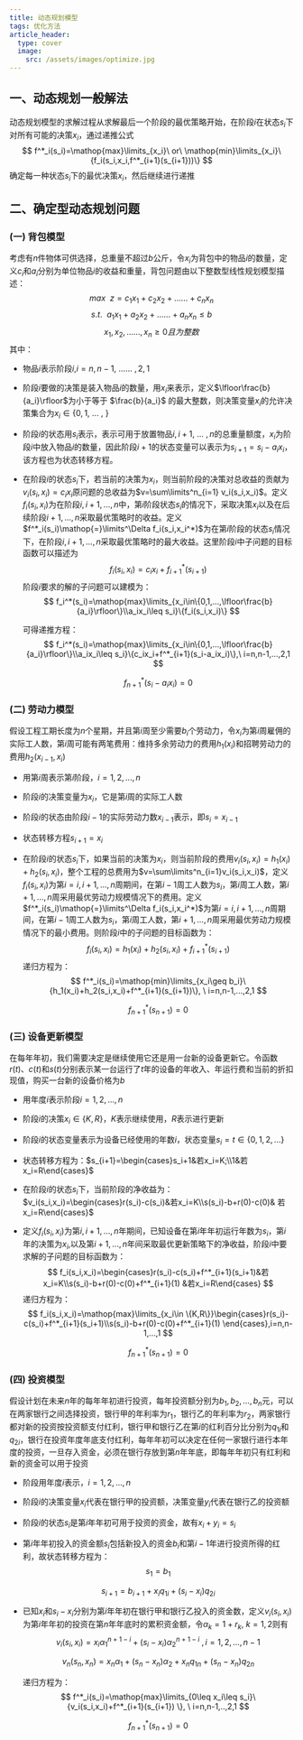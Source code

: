```yaml
---
title: 动态规划模型
tags: 优化方法
article_header:
  type: cover
  image:
    src: /assets/images/optimize.jpg
---
```


<!--more-->

## 一、动态规划一般解法

动态规划模型的求解过程从求解最后一个阶段的最优策略开始，在阶段$i$在状态$s_i$下对所有可能的决策$x_i$，通过递推公式
$$
f^*_i(s_i)=\mathop{max}\limits_{x_i}\ or\ \mathop{min}\limits_{x_i}\{f_i(s_i,x_i,f^*_{i+1}(s_{i+1}))\}
$$
确定每一种状态$s_i$下的最优决策$x_i$，然后继续进行递推

## 二、确定型动态规划问题

### (一) 背包模型

考虑有$n$件物体可供选择，总重量不超过$b$公斤，令$x_i$为背包中的物品$i$的数量，定义$c_i$和$a_i$分别为单位物品$i$的收益和重量，背包问题由以下整数型线性规划模型描述：
$$
max\ \ z=c_1x_1+c_2x_2+……+c_nx_n
$$
$$
s.t.\ \ a_1x_1+a_2x_2+……+a_nx_n\leq b
$$
$$
x_1,x_2,……,x_n\geq 0 且为整数
$$
其中：

* 物品$i$表示阶段$i$,$i=n,n-1,\ ……\ ,2,1$

* 阶段$i$要做的决策是装入物品$i$的数量，用$x_i$来表示，定义$\lfloor\frac{b}{a_i}\rfloor$为小于等于 $\frac{b}{a_i}$ 的最大整数，则决策变量$x_i$的允许决策集合为$x_i\in\{0,1,\ ...\ , \ \}$

* 阶段$i$的状态用$s_i$表示，表示可用于放置物品$i,i+1,\ ...\ ,n$的总重量额度，$x_i$为阶段$i$中放入物品$i$的数量，因此阶段$i+1$的状态变量可以表示为$s_{i+1}=s_i-a_ix_i$，该方程也为状态转移方程。

* 在阶段$i$的状态$s_i$下，若当前的决策为$x_i$，则当前阶段的决策对总收益的贡献为$v_i(s_i,x_i)=c_ix_i$原问题的总收益为$v=\sum\limits^n_{i=1} v_i(s_i,x_i)$。定义$f_i(s_i,x_i)$为在阶段$i,i+1,... ,n$中，第$i$阶段状态$s_i$的情况下，采取决策$x_i$以及在后续阶段$i+1,...,n$采取最优策略时的收益。定义$f^*_i(s_i)\mathop{=}\limits^\Delta f_i(s_i,x_i^*)$为在第$i$阶段的状态$s_i$情况下，在阶段$i,i+1,...,n$采取最优策略时的最大收益。这里阶段$i$中子问题的目标函数可以描述为
  $$
  f_i(s_i,x_i)=c_ix_i+f^*_{i+1}(s_{i+1})
  $$
  阶段$i$要求的解的子问题可以建模为：
  $$
  f_i^*(s_i)=\mathop{max}\limits_{x_i\in\{0,1,...,\lfloor\frac{b}{a_i}\rfloor\}\\a_ix_i\leq s_i}\{f_i(s_i,x_i)\}
  $$

  可得递推方程：
  $$
  f_i^*(s_i)=\mathop{max}\limits_{x_i\in\{0,1,...,\lfloor\frac{b}{a_i}\rfloor\}\\a_ix_i\leq s_i}\{c_ix_i+f^*_{i+1}(s_i-a_ix_i)\},\ i=n,n-1,...,2,1
  $$

  $$
  f^*_{n+1}(s_i-a_ix_i)=0
  $$


### (二) 劳动力模型

  假设工程工期长度为$n$个星期，并且第$i$周至少需要$b_i$个劳动力，令$x_i$为第$i$周雇佣的实际工人数，第$i$周可能有两笔费用：维持多余劳动力的费用$h_1(x_i)$和招聘劳动力的费用$h_2(x_{i-1},x_i)$

* 用第$i$周表示第$i$阶段，$i=1,2,...,n$

* 阶段$i$的决策变量为$x_i$，它是第$i$周的实际工人数

* 阶段$i$的状态由阶段$i-1$的实际劳动力数$x_{i-1}$表示，即$s_i=x_{i-1}$

* 状态转移方程$s_{i+1}=x_i$

* 在阶段$i$的状态$s_i$下，如果当前的决策为$x_i$，则当前阶段的费用$v_i(s_i,x_i)=h_1(x_i)+h_2(s_i,x_i)$，整个工程的总费用为$v=\sum\limits^n_{i=1}v_i(s_i,x_i)$，定义$f_i(s_i,x_i)$为第$i=i,i+1,...,n$周期间，在第$i-1$周工人数为$s_i$，第$i$周工人数，第$i+1,...,n$周采用最优劳动力规模情况下的费用。定义$f^*_i(s_i)\mathop{=}\limits^\Delta f_i(s_i,x_i^*)$为第$i=i,i+1,...,n$周期间，在第$i-1$周工人数为$s_i$，第$i$周工人数，第$i+1,...,n$周采用最优劳动力规模情况下的最小费用。则阶段$i$中的子问题的目标函数为：
  $$
  f_i(s_i,x_i)=h_1(x_i)+h_2(s_i,x_i)+f^*_{i+1}(s_{i+1})
  $$
  递归方程为：
  $$
  f^*_i(s_i)=\mathop{min}\limits_{x_i\geq b_i}\{h_1(x_i)+h_2(s_i,x_i)+f^*_{i+1}(s_{i+1})\}, \ i=n,n-1,...,2,1
  $$

  $$
  f^*_{n+1}(s_{n+1})=0
  $$

### (三) 设备更新模型

在每年年初，我们需要决定是继续使用它还是用一台新的设备更新它。令函数$r(t)$、$c(t)$和$s(t)$分别表示某一台运行了$t$年的设备的年收入、年运行费和当前的折扣现值，购买一台新的设备价格为$b$

* 用年度$i$表示阶段$i=1,2,...,n$

* 阶段$i$的决策$x_i\in\{K,R\}$，$K$表示继续使用，$R$表示进行更新

* 阶段$i$的状态变量表示为设备已经使用的年数$i$，状态变量$s_i=t\in\{0,1,2,...\}$

* 状态转移方程为：$s_{i+1}=\begin{cases}s_i+1&若x_i=K;\\1&若x_i=R\end{cases}$

* 在阶段$i$的状态$s_i$下，当前阶段的净收益为：$v_i(s_i,x_i)=\begin{cases}r(s_i)-c(s_i)&若x_i=K\\s(s_i)-b+r(0)-c(0)& 若x_i=R\end{cases}$

* 定义$f_i(s_i,x_i)$为第$i,i+1,...,n$年期间，已知设备在第$i$年年初运行年数为$s_i$，第$i$年的决策为$x_i$,以及第$i+1,...,n$年间采取最优更新策略下的净收益，阶段$i$中要求解的子问题的目标函数为：
  $$
  f_i(s_i,x_i)=\begin{cases}r(s_i)-c(s_i)+f^*_{i+1}(s_i+1)&若x_i=K\\s(s_i)-b+r(0)-c(0)+f^*_{i+1}(1) &若x_i=R\end{cases}
  $$
  递归方程为：
  $$
  f_i(s_i,x_i)=\mathop{max}\limits_{x_i\in \{K,R\}}\begin{cases}r(s_i)-c(s_i)+f^*_{i+1}(s_i+1)\\s(s_i)-b+r(0)-c(0)+f^*_{i+1}(1) \end{cases},i=n,n-1,...,1
  $$

  $$
  f^*_{n+1}(s_{n+1})=0
  $$

### (四) 投资模型

假设计划在未来$n$年的每年年初进行投资，每年投资额分别为$b_1,b_2,...,b_n$元，可以在两家银行之间选择投资，银行甲的年利率为$r_1$，银行乙的年利率为$r_2$，两家银行都对新的投资按投资额支付红利，银行甲和银行乙在第$i$的红利百分比分别为$q_{1i}$和$q_{2i}$，银行在投资年度年底支付红利，每年年初可以决定在任何一家银行进行本年度的投资，一旦存入资金，必须在银行存放到第$n$年年底，即每年年初只有红利和新的资金可以用于投资

* 阶段用年度$i$表示，$i=1,2,...,n$

* 阶段$i$的决策变量$x_i$代表在银行甲的投资额，决策变量$y_i$代表在银行乙的投资额

* 阶段$i$的状态$s_i$是第$i$年年初可用于投资的资金，故有$x_i+y_i=s_i$

* 第$i$年年初投入的资金额$s_i$包括新投入的资金$b_i$和第$i-1$年进行投资所得的红利，故状态转移方程为：
  $$
  s_1=b_1
  $$

  $$
  s_{i+1}=b_{i+1}+x_iq_{1i}+(s_i-x_i)q_{2i}
  $$

* 已知$x_i$和$s_i-x_i$分别为第$i$年年初在银行甲和银行乙投入的资金数，定义$v_i(s_i,x_i)$为第$i$年年初的投资在第$n$年年底时的累积资金额，令$\alpha_k=1+r_k,\ k=1,2$则有
  $$
  v_i(s_i,x_i)=x_i\alpha_1^{n+1-i}+(s_i-x_i)\alpha_2^{n+1-i}\ ,i=1,2,...,n-1
  $$

  $$
  v_n(s_n,x_n)=x_n\alpha_1+(s_n-x_n)\alpha_2+x_nq_{1n}+(s_n-x_n)q_{2n}
  $$

  递归方程为：
  $$
  f^*_i(s_i)=\mathop{max}\limits_{0\leq x_i\leq s_i}\{v_i(s_i,x_i)+f^*_{i+1}(s_{i+1}) \}, \ i=n,n-1,..,2,1
  $$

  $$
  f^*_{n+1}(s_{n+1})=0
  $$

  